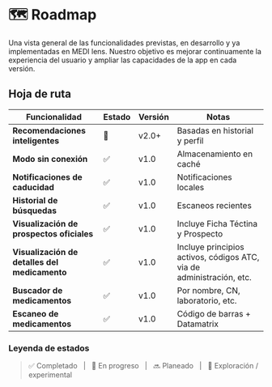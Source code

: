 # 🗺️ Roadmap

Una vista general de las funcionalidades previstas, en desarrollo y ya implementadas en <span class="logo-colored">MEDI lens</span>. Nuestro objetivo es mejorar continuamente la experiencia del usuario y ampliar las capacidades de la app en cada versión.

## Hoja de ruta

| Funcionalidad                                | Estado         | Versión       | Notas                                |
|---------------------------------------------|----------------|----------------|---------------------------------------|
| **Recomendaciones inteligentes**                | 🧪 | v2.0+ | Basadas en historial y perfil         |
| **Modo sin conexión**                           | ✅ | v1.0 | Almacenamiento en caché               |
| **Notificaciones de caducidad**                 | ✅ | v1.0 | Notificaciones locales                |
| **Historial de búsquedas**                      | ✅ | v1.0 | Escaneos recientes                    |
| **Visualización de prospectos oficiales**       | ✅ | v1.0 | Incluye Ficha Téctina y Prospecto     |
| **Visualización de detalles del medicamento**   | ✅ | v1.0 | Incluye principios activos, códigos ATC, via de administración, etc.     |
| **Buscador de medicamentos**                    | ✅ | v1.0 | Por nombre, CN, laboratorio, etc.     |
| **Escaneo de medicamentos**                   | ✅ | v1.0 | Código de barras + Datamatrix         |

### Leyenda de estados
> ✅ Completado &nbsp; | &nbsp; 🚧 En progreso &nbsp; | &nbsp; 🔜 Planeado &nbsp; | &nbsp; 🧪 Exploración / experimental